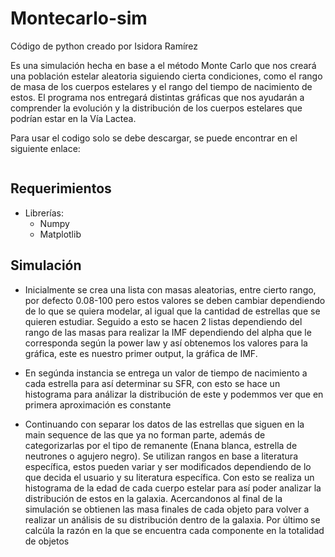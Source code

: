 # Montecarlo-sim
Código de python creado por Isidora Ramírez

Es una simulación hecha en base a el método Monte Carlo que nos creará una población estelar aleatoria siguiendo cierta condiciones, como el rango de masa de los cuerpos estelares y el rango del tiempo de nacimiento de estos. El programa nos entregará distintas gráficas que nos ayudarán a comprender la evolución y la distribución de los cuerpos estelares que podrían estar en la Vía Lactea. 

Para usar el codigo solo se debe descargar, se puede encontrar en el siguiente enlace:
```sh

```

## Requerimientos
- Librerías:
    - Numpy
    - Matplotlib   

## Simulación
- Inicialmente se crea una lista con masas aleatorias, entre cierto rango, por defecto 0.08-100 pero estos valores se deben cambiar dependiendo de lo que se quiera modelar, al igual que la cantidad de estrellas que se quieren estudiar. Seguido a esto se hacen 2 listas dependiendo del rango de las masas para realizar la IMF dependiendo del alpha que le corresponda según la power law y así obtenemos los valores para la gráfica, este es nuestro primer output, la gráfica de IMF. 

- En segúnda instancia se entrega un valor de tiempo de nacimiento a cada estrella para así determinar su SFR, con esto se hace un histograma para análizar la distribución de este y podemmos ver que en primera aproximación es constante

- Continuando con separar los datos de las estrellas que siguen en la main sequence de las que ya no forman parte, además de categorizarlas por el tipo de remanente (Enana blanca, estrella de neutrones o agujero negro). Se utilizan rangos en base a literatura específica, estos pueden variar y ser modificados dependiendo de lo que decida el usuario y su literatura específica. Con esto se realiza un histograma de la edad de cada cuerpo estelar para así poder analizar la distribución de estos en la galaxia. Acercandonos al final de la simulación se obtienen las masa finales de cada objeto para volver a realizar un análisis de su distribución dentro de la galaxia. Por último se calcúla la razón en la que se encuentra cada componente en la totalidad de objetos 
